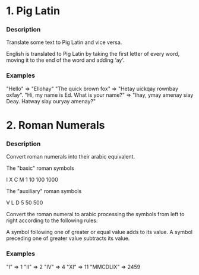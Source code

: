 # 1. Pig Latin

### Description
Translate some text to Pig Latin and vice versa.

English is translated to Pig Latin by taking the first letter of every word, moving it to the end of the word and adding ‘ay’.

### Examples
"Hello" => "Ellohay"
"The quick brown fox" => "Hetay uickqay rownbay oxfay".
"Hi, my name is Ed. What is your name?" => "Ihay, ymay amenay siay Deay. Hatway siay ouryay amenay?" 

# 2. Roman Numerals

### Description
Convert roman numerals into their arabic equivalent.

The "basic" roman symbols

I X  C   M 
1 10 100 1000

The "auxiliary" roman symbols

V L  D 
5 50 500

Convert the roman numeral to arabic processing the symbols from left to right according to the following rules:

A symbol following one of greater or equal value adds to its value. 
A symbol preceding one of greater value subtracts its value.

### Examples
"I" => 1
"II" => 2
"IV" => 4
"XI" => 11
"MMCDLIX" => 2459
